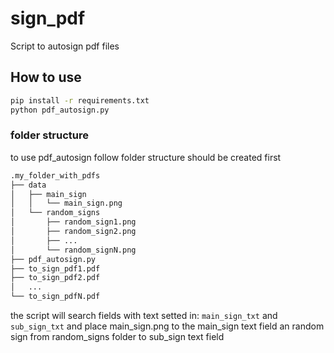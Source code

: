 # sign_pdf
Script to autosign pdf files

## How to use
```bash
pip install -r requirements.txt
python pdf_autosign.py
```
### folder structure
to use pdf_autosign follow folder structure should be created first

``` bash
.my_folder_with_pdfs
├── data
│   ├── main_sign
│   │   └── main_sign.png
│   └── random_signs
│       ├── random_sign1.png
│       ├── random_sign2.png
│       ├── ...
│       └── random_signN.png
├── pdf_autosign.py
├── to_sign_pdf1.pdf
├── to_sign_pdf2.pdf
│   ...
└── to_sign_pdfN.pdf
```

the script will search fields with text setted in:
```main_sign_txt``` and ```sub_sign_txt``` and place main_sign.png to the main_sign text field an random sign from random_signs folder to sub_sign text field